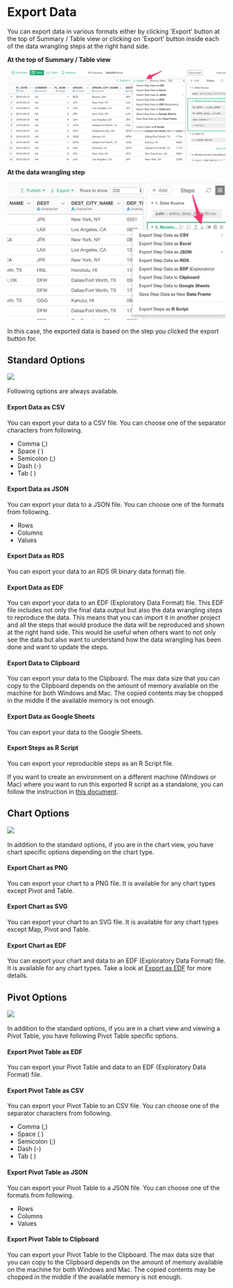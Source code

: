 # Export Data

You can export data in various formats either by clicking 'Export' button at the top of Summary / Table view or clicking on 'Export' button inside each of the data wrangling steps at the right hand side.


**At the top of Summary / Table view**

![](images/export.png)

**At the data wrangling step**

![](images/export2.png)

In this case, the exported data is based on the step you clicked the export button for.


## Standard Options

![](images/export_data.png)

Following options are always available.

#### Export Data as CSV

You can export your data to a CSV file. You can choose one of the separator characters from following.

* Comma (,)
* Space ( )
* Semicolon (;)
* Dash (-)
* Tab (  )


#### Export Data as JSON

You can export your data to a JSON file. You can choose one of the formats from following.

* Rows
* Columns
* Values


#### Export Data as RDS

You can export your data to an RDS (R binary data format) file.

#### Export Data as EDF

You can export your data to an EDF (Exploratory Data Format) file. This EDF file includes not only the final data output but also the data wrangling steps to reproduce the data. This means that you can import it in another project and all the steps that would produce the data will be reproduced and shown at the right hand side. This would be useful when others want to not only see the data but also want to understand how the data wrangling has been done and want to update the steps.

#### Export Data to Clipboard

You can export your data to the Clipboard. The max data size that you can copy to the Clipboard depends on the amount of memory available on the machine for both Windows and Mac. The copied contents may be chopped in the middle if the available memory is not enough.

#### Export Data as Google Sheets

You can export your data to the Google Sheets.

#### Export Steps as R Script

You can export your reproducible steps as an R Script file.

If you want to create an environment on a different machine (Windows or Mac) where you want to run this exported R script as a standalone, you can follow the instruction in [this document](https://exploratory.io/note/hideaki/6838376453273360).


## Chart Options

![](images/export_viz1.png)

In addition to the standard options, if you are in the chart view, you have chart specific options depending on the chart type.

#### Export Chart as PNG
You can export your chart to a PNG file. It is available for any chart types except Pivot and Table.

#### Export Chart as SVG
You can export your chart to an SVG file. It is available for any chart types except Map, Pivot and Table.

#### Export Chart as EDF
You can export your chart and data to an EDF (Exploratory Data Format) file. It is available for any chart types. Take a look at [Export as EDF](/viz/save-as-edf.html) for more details.



## Pivot Options

![](images/export_pivot.png)

In addition to the standard options, if you are in a chart view and viewing a Pivot Table, you have following Pivot Table specific options.

#### Export Pivot Table as EDF
You can export your Pivot Table and data to an EDF (Exploratory Data Format) file.

#### Export Pivot Table as CSV
You can export your Pivot Table to an CSV file. You can choose one of the separator characters from following.

* Comma (,)
* Space ( )
* Semicolon (;)
* Dash (-)
* Tab (  )


#### Export Pivot Table as JSON

You can export your Pivot Table to a JSON file. You can choose one of the formats from following.

* Rows
* Columns
* Values

#### Export Pivot Table to Clipboard

You can export your Pivot Table to the Clipboard. The max data size that you can copy to the Clipboard depends on the amount of memory available on the machine for both Windows and Mac. The copied contents may be chopped in the middle if the available memory is not enough.
